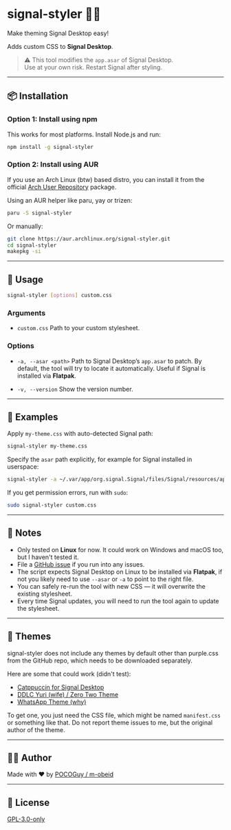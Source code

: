 # signal-styler 🎨✨

Make theming Signal Desktop easy!

Adds custom CSS to **Signal Desktop**.

> ⚠️ This tool modifies the `app.asar` of Signal Desktop.  
> Use at your own risk. Restart Signal after styling.

---

## 📦 Installation

### Option 1: Install using **npm**

This works for most platforms. Install Node.js and run:

```bash
npm install -g signal-styler
```

### Option 2: Install using **AUR**

If you use an Arch Linux (btw) based distro, you can install it from the official [Arch User Repository](https://aur.archlinux.org/packages/signal-styler/) package.

Using an AUR helper like paru, yay or trizen:

```bash
paru -S signal-styler
```

Or manually:

```bash
git clone https://aur.archlinux.org/signal-styler.git
cd signal-styler
makepkg -si
```

---

## 🚀 Usage

```bash
signal-styler [options] custom.css
```

### Arguments

- `custom.css`
  Path to your custom stylesheet.

### Options

- `-a, --asar <path>`
  Path to Signal Desktop’s `app.asar` to patch.
  By default, the tool will try to locate it automatically.
  Useful if Signal is installed via **Flatpak**.

- `-v, --version`
  Show the version number.

---

## 🔧 Examples

Apply `my-theme.css` with auto-detected Signal path:

```bash
signal-styler my-theme.css
```

Specify the `asar` path explicitly, for example for Signal installed in userspace:

```bash
signal-styler -a ~/.var/app/org.signal.Signal/files/Signal/resources/app.asar my-style.css
```

If you get permission errors, run with `sudo`:

```bash
sudo signal-styler custom.css
```

---

## 📝 Notes

- Only tested on **Linux** for now. It could work on Windows and macOS too, but I haven't tested it.
- File a [GitHub issue](https://github.com/m-obeid/signal-styler/issues) if you run into any issues.
- The script expects Signal Desktop on Linux to be installed via **Flatpak**, if not you likely need to use `--asar` or `-a` to point to the right file.
- You can safely re-run the tool with new CSS — it will overwrite the existing stylesheet.
- Every time Signal updates, you will need to run the tool again to update the stylesheet.

---

## 🎨 Themes

signal-styler does not include any themes by default other than purple.css from the GitHub repo, which needs to be downloaded separately.

Here are some that could work (didn't test):

- [Catppuccin for Signal Desktop](https://github.com/CalfMoon/signal-desktop)
- [DDLC Yuri (wife) / Zero Two Theme](https://github.com/Foxunderground0/Signal-Themes)
- [WhatsApp Theme (why)](https://github.com/CapnSparrow/signal-desktop-themes)

To get one, you just need the CSS file, which might be named `manifest.css` or something like that.
Do not report theme issues to me, but the original author of the theme.

---

## 👨‍💻 Author

Made with ❤️ by [POCOGuy / m-obeid](https://github.com/m-obeid)

---

## 📜 License

[GPL-3.0-only](LICENSE)
